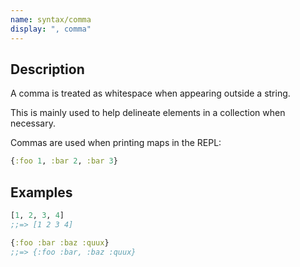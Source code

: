 ```yaml
---
name: syntax/comma
display: ", comma"
---
```


## Description

A comma is treated as whitespace when appearing outside a string.

This is mainly used to help delineate elements in a collection when necessary.

Commas are used when printing maps in the REPL:

```clj
{:foo 1, :bar 2, :bar 3}
```


## Examples

```clj
[1, 2, 3, 4]
;;=> [1 2 3 4]

{:foo :bar :baz :quux}
;;=> {:foo :bar, :baz :quux}
```